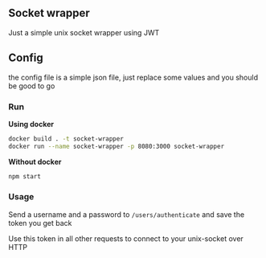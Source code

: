 ## Socket wrapper

Just a simple unix socket wrapper using JWT

## Config
the config file is a simple json file, just replace some values and you should be good to go

### Run

**Using docker**
```bash
docker build . -t socket-wrapper
docker run --name socket-wrapper -p 8080:3000 socket-wrapper
```

**Without docker**
```bash
npm start
```

### Usage

Send a username and a password to ```/users/authenticate``` and save the token you get back

Use this token in all other requests to connect to your unix-socket over HTTP